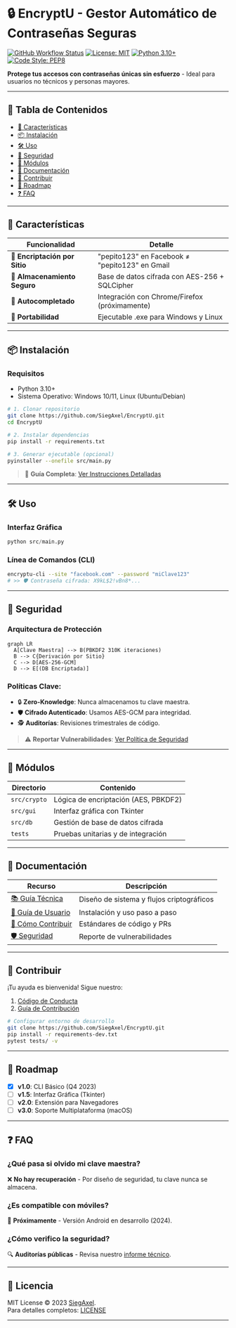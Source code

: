 # 🔒 **EncryptU** - Gestor Automático de Contraseñas Seguras  

[![GitHub Workflow Status](https://img.shields.io/github/actions/workflow/status/SiegAxel/EncryptU/tests.yml?label=Tests&logo=github)](https://github.com/SiegAxel/EncryptU/actions)  [![License: MIT](https://img.shields.io/badge/License-MIT-yellow.svg)](https://opensource.org/licenses/MIT)  [![Python 3.10+](https://img.shields.io/badge/Python-3.10%2B-blue?logo=python)](https://www.python.org/)  [![Code Style: PEP8](https://img.shields.io/badge/code%20style-PEP8-brightgreen)](https://peps.python.org/pep-0008/)  


**Protege tus accesos con contraseñas únicas sin esfuerzo** - Ideal para usuarios no técnicos y personas mayores.  

---  

## 📌 **Tabla de Contenidos**  
- [🚀 Características](#-características)  
- [📦 Instalación](#-instalación)  
- [🛠️ Uso](#️-uso)  
- [🔐 Seguridad](#-seguridad)  
- [🧩 Módulos](#-módulos)  
- [📄 Documentación](#-documentación)  
- [🤝 Contribuir](#-contribuir)  
- [📌 Roadmap](#-roadmap)  
- [❓ FAQ](#-faq)  

---  

## 🚀 **Características**  
| Funcionalidad | Detalle |  
|---------------|---------|  
| **🔐 Encriptación por Sitio** | "pepito123" en Facebook ≠ "pepito123" en Gmail |  
| **📂 Almacenamiento Seguro** | Base de datos cifrada con AES-256 + SQLCipher |  
| **🤖 Autocompletado** | Integración con Chrome/Firefox (próximamente) |  
| **📲 Portabilidad** | Ejecutable .exe para Windows y Linux |  

---  

## 📦 **Instalación**  

### Requisitos  
- Python 3.10+  
- Sistema Operativo: Windows 10/11, Linux (Ubuntu/Debian)  

```bash  
# 1. Clonar repositorio  
git clone https://github.com/SiegAxel/EncryptU.git  
cd EncryptU  

# 2. Instalar dependencias  
pip install -r requirements.txt  

# 3. Generar ejecutable (opcional)  
pyinstaller --onefile src/main.py  
```  

> 📘 **Guía Completa**: [Ver Instrucciones Detalladas](docs/user-guide.md)  

---  

## 🛠️ **Uso**  

### Interfaz Gráfica  
```python  
python src/main.py  
```  


### Línea de Comandos (CLI)  
```bash  
encryptu-cli --site "facebook.com" --password "miClave123"  
# >> 🛡️ Contraseña cifrada: X9kL$2!vBn8*...  
```  

---  

## 🔐 **Seguridad**  
### Arquitectura de Protección  
```mermaid  
graph LR  
  A[Clave Maestra] --> B(PBKDF2 310K iteraciones)  
  B --> C{Derivación por Sitio}  
  C --> D[AES-256-GCM]  
  D --> E[(DB Encriptada)]  
```  

### Políticas Clave:  
- 🔒 **Zero-Knowledge**: Nunca almacenamos tu clave maestra.  
- 🛡️ **Cifrado Autenticado**: Usamos AES-GCM para integridad.  
- 🕵️ **Auditorías**: Revisiones trimestrales de código.  

> ⚠️ **Reportar Vulnerabilidades**: [Ver Política de Seguridad](SECURITY.md)  

---  

## 🧩 **Módulos**  
| Directorio | Contenido |  
|------------|-----------|  
| `src/crypto` | Lógica de encriptación (AES, PBKDF2) |  
| `src/gui` | Interfaz gráfica con Tkinter |  
| `src/db` | Gestión de base de datos cifrada |  
| `tests` | Pruebas unitarias y de integración |  

---  

## 📄 **Documentación**  
| Recurso | Descripción |  
|---------|-------------|  
| [📚 Guía Técnica](docs/technical.md) | Diseño de sistema y flujos criptográficos |  
| [👤 Guía de Usuario](docs/user-guide.md) | Instalación y uso paso a paso |  
| [🤝 Cómo Contribuir](CONTRIBUTING.md) | Estándares de código y PRs |  
| [🛡️ Seguridad](SECURITY.md) | Reporte de vulnerabilidades |  

---  

## 🤝 **Contribuir**  
¡Tu ayuda es bienvenida! Sigue nuestro:  
1. [Código de Conducta](CODE_OF_CONDUCT.md)  
2. [Guía de Contribución](CONTRIBUTING.md)  

```bash  
# Configurar entorno de desarrollo  
git clone https://github.com/SiegAxel/EncryptU.git  
pip install -r requirements-dev.txt  
pytest tests/ -v  
```  

---  

## 📌 **Roadmap**  
- [x] **v1.0**: CLI Básico (Q4 2023)  
- [ ] **v1.5**: Interfaz Gráfica (Tkinter)  
- [ ] **v2.0**: Extensión para Navegadores  
- [ ] **v3.0**: Soporte Multiplataforma (macOS)  

---  

## ❓ **FAQ**  
### ¿Qué pasa si olvido mi clave maestra?  
❌ **No hay recuperación** - Por diseño de seguridad, tu clave nunca se almacena.  

### ¿Es compatible con móviles?  
📱 **Próximamente** - Versión Android en desarrollo (2024).  

### ¿Cómo verifico la seguridad?  
🔍 **Auditorías públicas** - Revisa nuestro [informe técnico](docs/technical.md#seguridad).  

---  

## 📜 **Licencia**  
MIT License © 2023 [SiegAxel](https://github.com/SiegAxel).  
Para detalles completos: [LICENSE](LICENSE)  

---


